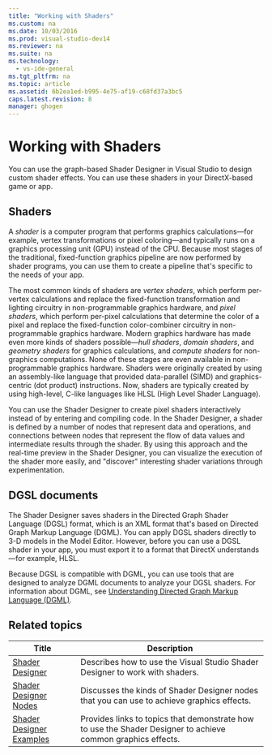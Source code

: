 ```yaml
---
title: "Working with Shaders"
ms.custom: na
ms.date: 10/03/2016
ms.prod: visual-studio-dev14
ms.reviewer: na
ms.suite: na
ms.technology: 
  - vs-ide-general
ms.tgt_pltfrm: na
ms.topic: article
ms.assetid: 6b2ea1ed-b995-4e75-af19-c68fd37a3bc5
caps.latest.revision: 8
manager: ghogen
---
```

# Working with Shaders
You can use the graph-based Shader Designer in Visual Studio to design custom shader effects. You can use these shaders in your DirectX-based game or app.  
  
## Shaders  
 A *shader* is a computer program that performs graphics calculations—for example, vertex transformations or pixel coloring—and typically runs on a graphics processing unit (GPU) instead of the CPU. Because most stages of the traditional, fixed-function graphics pipeline are now performed by shader programs, you can use them to create a pipeline that's specific to the needs of your app.  
  
 The most common kinds of shaders are *vertex shaders*, which perform per-vertex calculations and replace the fixed-function transformation and lighting circuitry in non-programmable graphics hardware, and *pixel shaders*, which perform per-pixel calculations that determine the color of a pixel and replace the fixed-function color-combiner circuitry in non-programmable graphics hardware. Modern graphics hardware has made even more kinds of shaders possible—*hull shaders*, *domain shaders*, and *geometry shaders* for graphics calculations, and *compute shaders* for non-graphics computations. None of these stages are even available in non-programmable graphics hardware. Shaders were originally created by using an assembly-like language that provided data-parallel (SIMD) and graphics-centric (dot product) instructions. Now, shaders are typically created by using high-level, C-like languages like HLSL (High Level Shader Language).  
  
 You can use the Shader Designer to create pixel shaders interactively instead of by entering and compiling code. In the Shader Designer, a shader is defined by a number of nodes that represent data and operations, and connections between nodes that represent the flow of data values and intermediate results through the shader. By using this approach and the real-time preview in the Shader Designer, you can visualize the execution of the shader more easily, and "discover" interesting shader variations through experimentation.  
  
## DGSL documents  
 The Shader Designer saves shaders in the Directed Graph Shader Language (DGSL) format, which is an XML format that's based on Directed Graph Markup Language (DGML). You can apply DGSL shaders directly to 3-D models in the Model Editor. However, before you can use a DGSL shader in your app, you must export it to a format that DirectX understands—for example, HLSL.  
  
 Because DGSL is compatible with DGML, you can use tools that are designed to analyze DGML documents to analyze your DGSL shaders. For information about DGML, see [Understanding Directed Graph Markup Language (DGML)](http://msdn.microsoft.com/library/ee842619.aspx).  
  
## Related topics  
  
|Title|Description|  
|-----------|-----------------|  
|[Shader Designer](../VS_IDE/Shader-Designer.md)|Describes how to use the Visual Studio Shader Designer to work with shaders.|  
|[Shader Designer Nodes](../VS_IDE/Shader-Designer-Nodes.md)|Discusses the kinds of Shader Designer nodes that you can use to achieve graphics effects.|  
|[Shader Designer Examples](../VS_IDE/Shader-Designer-Examples.md)|Provides links to topics that demonstrate how to use the Shader Designer to achieve common graphics effects.|